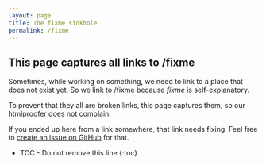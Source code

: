 ```yaml
---
layout: page
title: The fixme sinkhole
permalink: /fixme
---
```


## This page captures all links to /fixme

Sometimes, while working on something, we need to link to a place that 
does not exist yet. So we link to /fixme because _fixme_ is self-explanatory.

To prevent that they all are broken links, this page captures them, so
our htmlproofer does not complain.

If you ended up here from a link somewhere, that link needs fixing.
Feel free to [create an issue on GitHub](https://github.com/freesewing/site/new) for that. 

* TOC - Do not remove this line
{:toc}

